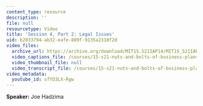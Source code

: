 ```yaml
---
content_type: resource
description: ''
file: null
resourcetype: Video
title: 'Session 4, Part 2: Legal Issues'
uid: b2833794-ab32-eafe-809f-9135a2310f2d
video_files:
  archive_url: https://archive.org/download/MIT15.S21IAP14/MIT15_S21IAP14_S4P2_300k.mp4
  video_captions_file: /courses/15-s21-nuts-and-bolts-of-business-plans-january-iap-2014/f0def4ea9d1b579a8bb933978df73971_sfYD3LX-Rgw.vtt
  video_thumbnail_file: null
  video_transcript_file: /courses/15-s21-nuts-and-bolts-of-business-plans-january-iap-2014/b2a123954d9b1ed1f3db185ef47fc5e7_sfYD3LX-Rgw.pdf
video_metadata:
  youtube_id: sfYD3LX-Rgw
---
```


**Speaker:** Joe Hadzima